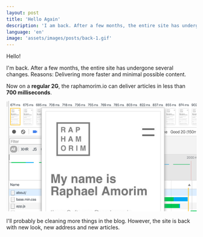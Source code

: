 ```yaml
---
layout: post
title: 'Hello Again'
description: 'I am back. After a few months, the entire site has undergone several changes. Reasons: Delivering more faster and minimal possible content. Now on a regular 2G, the raphamorim.io can deliver articles in less than 700 milliseconds.'
language: 'en'
image: 'assets/images/posts/back-1.gif'
---
```


Hello!

I'm back. After a few months, the entire site has undergone several changes. Reasons: Delivering more faster and minimal possible content.

Now on a **regular 2G**, the raphamorim.io can deliver articles in less than **700 milliseconds**.

![Timeline blog](/assets/images/posts/back-2.jpg)

I'll probably be cleaning more things in the blog. However, the site is back with new look, new address and new articles.
